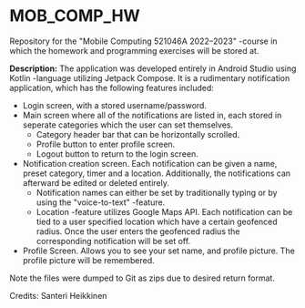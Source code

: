 # MOB_COMP_HW
Repository for the "Mobile Computing 521046A 2022–2023" -course in which the homework and programming exercises will be stored at.

**Description:**
The application was developed entirely in Android Studio using Kotlin -language utilizing Jetpack Compose. It is a rudimentary notification application, which has the following features included:
* Login screen, with a stored  username/password.
* Main screen where all of the notifications are listed in, each stored in seperate categories which the user can set themselves. 
  * Category header bar that can be horizontally scrolled.
  * Profile button to enter profile screen.
  * Logout button to return to the login screen.
* Notification creation screen. Each notification can be given a name, preset category, timer and a location. Additionally, the notifications can afterward be edited or deleted entirely.
  * Notification names can either be set by traditionally typing or by using the "voice-to-text" -feature.
  * Location -feature utilizes Google Maps API. Each notification can be tied to a user specified location which have a certain geofenced radius. Once the user enters the geofenced radius the corresponding notification will be set off.
* Profile Screen. Allows you to see your set name, and profile picture. The profile picture will be remembered.


Note the files were dumped to Git as zips due to desired return format.

Credits:
Santeri Heikkinen
